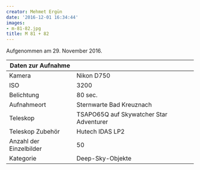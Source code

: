 ```yaml
---
creator: Mehmet Ergün
date: '2016-12-01 16:34:44'
images:
- m-81-82.jpg
title: M 81 + 82
---
```

Aufgenommen am 29. November 2016.

| Daten zur Aufnahme | |
| - | - |
| Kamera | Nikon D750 |
| ISO | 3200 |
| Belichtung | 80 sec. |
| Aufnahmeort | Sternwarte Bad Kreuznach |
| Teleskop | TSAPO65Q auf Skywatcher Star Adventurer |
| Teleskop Zubehör | Hutech IDAS LP2 |
| Anzahl der Einzelbilder | 50 |
| Kategorie | Deep-Sky-Objekte |

